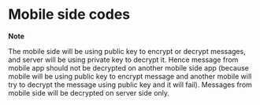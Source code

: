 # Mobile side codes

**Note**

The mobile side will be using public key to encrypt or decrypt messages, and server will be using private key to decrypt it.
Hence message from mobile app should not be decrypted on another mobile side app (because mobile will be using public key to encrypt message and another mobile will try to decrypt the message using public key and it will fail). Messages from mobile side will be decrypted on server side only.